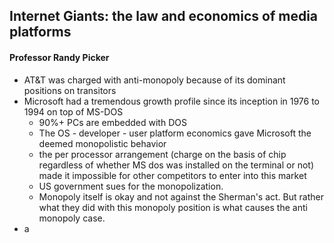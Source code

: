 ## Internet Giants: the law and economics of media platforms

#### Professor Randy Picker
- AT&T was charged with anti-monopoly because of its dominant positions on transitors
- Microsoft had a tremendous growth profile since its inception in 1976 to 1994 on top of MS-DOS
	- 90%+ PCs are embedded with DOS
	- The OS - developer - user platform economics gave Microsoft the deemed monopolistic behavior
	- the per processor arrangement (charge on the basis of chip regardless of whether MS dos was installed on the terminal or not) made it impossible for other competitors to enter into this market
	- US government sues for the monopolization.
	- Monopoly itself is okay and not against the Sherman's act. But rather what they did with this monopoly position is what causes the anti monopoly case.
- a
